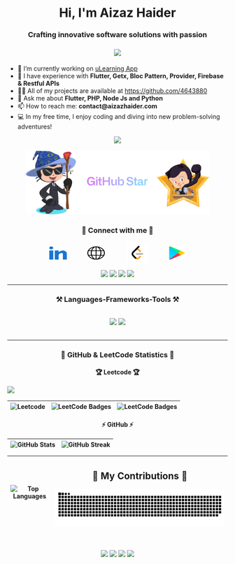 <!--
<h1 align="center">
    <img src="https://readme-typing-svg.herokuapp.com/?font=Righteous&size=35&center=true&vCenter=true&width=500&height=70&duration=4000&pause=500&color=20232A&lines=Hi+There!+👋;+I'm+Aizaz+Haider!;" />
</h1>
-->

<h1 align="center">Hi, I'm Aizaz Haider</h1>
<h3 align="center">Crafting innovative software solutions with passion</h3>

<h3 align="center">
    <img src="https://readme-typing-svg.herokuapp.com/?font=Righteous&size=35&center=true&vCenter=true&width=1100&height=70&duration=4000&pause=500&color=57BDDA&lines=A+passionate+self-taught+Software+Engineer+from+Pakistan;" />
</h3>


<ul>
  <li>🔭 I’m currently working on <a href="https://github.com/4643880/ulearning-Flutter">uLearning App</a></li>
  <li>🌱 I have experience with <strong>Flutter, Getx, Bloc Pattern, Provider, Firebase & Restful APIs</strong></li>
  <li>👨‍💻 All of my projects are available at <a href="https://github.com/4643880">https://github.com/4643880</a></li>
  <li>💬 Ask me about <strong>Flutter, PHP, Node Js and Python</strong></li>
  <li>📫 How to reach me: <strong>contact@aizazhaider.com</strong></li>    
  <li>💻 In my free time, I enjoy coding and diving into new problem-solving adventures!</li>    
</ul>


<p align="center">  
    <img src="https://readme-typing-svg.demolab.com/?lines=Mobile%20Application%20Developer;2%2B%20years%20of%20coding%20experience;Always%20learning%20new%20technologies&font=Fira%20Code&center=true&width=440&height=45&color=f75c7e&vCenter=true&pause=500&size=22" />
</p>

<!-- GitHub Star link -->
<p align="center">
  <a href="#">
    <img src="https://github.com/4643880/FullStack-Flutter/blob/master/star-git.png" alt="GitHub Star 2023"/></a>
</p>

<h3 style="text-align: center;" align="center"> 📱 Connect with me 📱 </h3>
<p align="center">
    <a href="https://www.linkedin.com/in/aizaz-haider/" target="blank"><img align="center" src="https://github.com/4643880/FullStack-Flutter/blob/master/linked-in-alt.svg" alt="LinkedIn" height="30" width="40" /></a>
    &#8287;&#8287;&#8287;&#8287;&#8287;&#8287;&#8287;&#8287;&#8287;&#8287;
    <a href="https://aizazhaider.com/" target="blank"><img align="center" src="https://github.com/4643880/FullStack-Flutter/blob/master/internet-svgrepo-com.svg" alt="Web" height="30" width="40" /></a>
    &#8287;&#8287;&#8287;&#8287;&#8287;&#8287;&#8287;&#8287;&#8287;&#8287;
    <a href="https://leetcode.com/u/aizazisonline/" target="blank"><img align="center" src="https://github.com/4643880/FullStack-Flutter/blob/master/leetcode.png" alt="LeetCode" height="50" width="50" /></a>
    &#8287;&#8287;&#8287;&#8287;&#8287;&#8287;&#8287;&#8287;&#8287;&#8287;
    <a href="https://play.google.com/store/apps/developer?id=Aizaz+Haider" target="blank"><img align="center" src="https://github.com/4643880/FullStack-Flutter/blob/master/google_play-icon.svg" alt="Google Play Store" height="30" width="40" /></a>
</p>

<div align="center"> 
  <a href="mailto:aizazhaider720@gmail.com"><img src="https://img.shields.io/badge/Gmail-333333?style=for-the-badge&logo=gmail&logoColor=red" /></a>
<!--     &#8287;&#8287;&#8287;&#8287;&#8287;&#8287;&#8287;&#8287;&#8287;&#8287; -->
  <a href="https://aizazhaider.com/" target="_blank"><img src="https://img.shields.io/badge/Portfolio-FF5722?style=for-the-badge&logo=todoist&logoColor=white" target="_blank" /></a> 
<!--      &#8287;&#8287;&#8287;&#8287;&#8287;&#8287;&#8287;&#8287;&#8287;&#8287; -->
  <a href="https://wa.me/923124643880" target="_blank"><img src="https://img.shields.io/badge/WhatsApp-25D366?style=for-the-badge&logo=whatsapp&logoColor=white" target="_blank" /></a>   
<a href="https://www.linkedin.com/in/aizaz-haider/" target="_blank"><img src="https://img.shields.io/badge/LinkedIn-0077B5?style=for-the-badge&logo=linkedin&logoColor=white" target="_blank" /></a>
</div>


<!--
<div style="display: flex; align-items: center;">
  <a href="https://play.google.com/store/apps/developer?id=Aizaz+Haider" style="text-decoration: none; display: inline-flex; align-items: center;">
    <img src="https://www.vectorlogo.zone/logos/google_play/google_play-icon.svg" height="40" width="40" alt="Google Play Store" style="margin-right: 10px;">
    <span style="font-size: 16px; color: black; font-weight: bold;">Google Play Store</span>
  </a>
  <br>
  <span style="font-size: 14px; color: grey;">Developer Page (Aizaz Haider)</span>
</div>
-->

<!--
<h3 style="text-align: left;">Connect with me:</h3>
<p align="left">
  <a href="https://www.linkedin.com/in/aizaz-haider-7b44aa187/" style="display: inline-flex; align-items: center; text-decoration: none;">
    <img src="https://www.vectorlogo.zone/logos/linkedin/linkedin-icon.svg" height="30" width="30" alt="LinkedIn" style="margin-right: 10px;">
    <span style="font-size: 16px; color: black; font-weight: bold;">LinkedIn</span>
  </a>
  <br>
  <span style="font-size: 14px; color: grey;">Connect with me on LinkedIn</span>
</p>
-->

 <hr/>
 
<h3 align="center">⚒️ Languages-Frameworks-Tools ⚒️ </h3>
<br/>
<div align="center">
    <img src="https://skillicons.dev/icons?i=androidstudio,vscode,webstorm,c,cpp,cs,dart,flutter,firebase,ai,ps" />
    <img src="https://skillicons.dev/icons?i=js,nodejs,npm,express,mongodb,ts,mysql,git,github,postman,wordpress,figma" /><br>
</div>

<!--
<p align="left">
  <a href="#" target="_blank" rel="noreferrer">
    <img src="https://raw.githubusercontent.com/devicons/devicon/master/icons/cplusplus/cplusplus-original.svg" alt="cplusplus" width="40" height="40"/>
  </a>
  <a href="#" target="_blank" rel="noreferrer">
    <img src="https://raw.githubusercontent.com/devicons/devicon/master/icons/csharp/csharp-original.svg" alt="csharp" width="40" height="40"/>
  </a>
  <a href="#" target="_blank" rel="noreferrer">
    <img src="https://www.vectorlogo.zone/logos/dartlang/dartlang-icon.svg" alt="dart" width="40" height="40"/>
  </a>
  <a href="#" target="_blank" rel="noreferrer">
    <img src="https://cdn.worldvectorlogo.com/logos/django.svg" alt="django" width="40" height="40"/>
  </a>
  <a href="#" target="_blank" rel="noreferrer">
    <img src="https://www.vectorlogo.zone/logos/firebase/firebase-icon.svg" alt="firebase" width="40" height="40"/>
  </a>
  <a href="#" target="_blank" rel="noreferrer">
    <img src="https://www.vectorlogo.zone/logos/flutterio/flutterio-icon.svg" alt="flutter" width="40" height="40"/>
  </a>
  <a href="#" target="_blank" rel="noreferrer">
    <img src="https://www.vectorlogo.zone/logos/adobe_illustrator/adobe_illustrator-icon.svg" alt="illustrator" width="40" height="40"/>
  </a>
  <a href="#" target="_blank" rel="noreferrer">
    <img src="https://raw.githubusercontent.com/devicons/devicon/master/icons/mysql/mysql-original-wordmark.svg" alt="mysql" width="40" height="40"/>
  </a>
  <a href="#" target="_blank" rel="noreferrer">
    <img src="https://raw.githubusercontent.com/devicons/devicon/master/icons/photoshop/photoshop-line.svg" alt="photoshop" width="40" height="40"/>
  </a>
  <a href="#" target="_blank" rel="noreferrer">
    <img src="https://raw.githubusercontent.com/devicons/devicon/master/icons/php/php-original.svg" alt="php" width="40" height="40"/>
  </a>
  <a href="#" target="_blank" rel="noreferrer">
    <img src="https://raw.githubusercontent.com/devicons/devicon/master/icons/python/python-original.svg" alt="python" width="40" height="40"/>
  </a>
</p>
-->

<!--
<p align="left">
  <a href="https://play.google.com/store/apps/developer?id=Aizaz+Haider" style="display: inline-flex; align-items: center; text-decoration: none;">
    <img src="https://www.vectorlogo.zone/logos/google_play/google_play-icon.svg" height="40" width="40" alt="Google Play Store" style="margin-right: 10px;">
    <span style="font-size: 16px; color: black; font-weight: bold;">Google Play Store</span>
  </a>
  <br>
  <span style="font-size: 14px; color: grey;">Developer Page (Aizaz Haider)</span>
</p>
-->

</br>

 <hr/>
<!--
<div align="center">
    <h1>🐍 GitHub Statistics 🐍</h1>
    <h1>🌟 GitHub Statistics 🌟</h1>
</div>
-->



<div align="center">
    <h3>🐍 GitHub & LeetCode Statistics 🐍</h3>
<!--     <h1>🌟 GitHub & LeetCode Statistics 🌟</h1> -->
</div>

<div align="center">
  <h4> 🏆 Leetcode 🏆 </h4>
</div>

<!--
<p align="center" style="max-width:100%">
  <a href="https://leetcode.com/u/aizazisonline/" rel="nofollow">
    <img src="https://leetcard.jacoblin.cool/aizazisonline?border=3&radius=10" alt="Leetcode" style="max-width: 100%;">
  </a>
</p>
-->
<img src="https://readme-typing-svg.herokuapp.com/?font=Righteous&size=35&center=true&vCenter=true&width=1100&height=70&duration=4000&pause=500&color=1F2328&lines=Embrace+the+challenge+of+DSA;Every+problem+solved+is+a+step+towards+your+goals;Keep+coding,+keep+growing!;" />

<table>
      <thead>
            <tr>
                  <th>
                        <img src="https://leetcard.jacoblin.cool/aizazisonline?border=3&radius=10" alt="Leetcode" style="max-width: 100%;">
                  </th>                  
                  <th>
                        <img src="https://leetcode-badge-showcase.vercel.app/api?username=aizazisonline&animated=true&filter=comp" alt="LeetCode Badges"/>
                  </th>
                  <th>
                        <img src="https://leetcode-badge-showcase.vercel.app/api?username=aizazisonline&animated=true&filter=daily" alt="LeetCode Badges"/>
                  </th>
            </tr>
      </thead>
</table>

<div align="center">
    <h4> ⚡ GitHub ⚡ </h4>
<!--     <h3> 🏆 GitHub 🏆 </h3> -->
</div>

<table>
      <thead>
            <tr>
                  <th>
                        <img src="https://github-readme-stats.vercel.app/api?username=4643880&show_icons=true&show_icons=true&theme=react&rank_icon=github&border_radius=10" alt="GitHub Stats" style="max-width: 100%;">
                  </th>
                  <th>
                        <img src="https://github-readme-streak-stats.herokuapp.com/?user=4643880&theme=react&border_radius=10" alt="GitHub Streak" style="max-width: 100%;">
                  </th>
            </tr>
      </thead>
</table>

<table>
      <thead>
            <tr>
                  <th>
                        <img src="https://github-readme-stats.vercel.app/api/top-langs/?username=4643880&layout=compact&langs_count=10&theme=react&border_radius=10" alt="Top Languages" style="max-width: 100%;">
                  </th>
                  <th>
                        <h2>🐍 My Contributions 🐍</h2>
                        <img src="https://github.com/4643880/FullStack-Flutter/blob/master/github-user-contribution.svg" alt="GitHub User Contribution" style="max-width: 100%;">
                  </th>
            </tr>
      </thead>
</table>

</br>
</br>

<div align="center"> 
  <a href="mailto:aizazhaider720@gmail.com"><img src="https://img.shields.io/badge/Gmail-333333?style=for-the-badge&logo=gmail&logoColor=red" /></a>
<!--     &#8287;&#8287;&#8287;&#8287;&#8287;&#8287;&#8287;&#8287;&#8287;&#8287; -->
  <a href="https://aizazhaider.com/" target="_blank"><img src="https://img.shields.io/badge/Portfolio-FF5722?style=for-the-badge&logo=todoist&logoColor=white" target="_blank" /></a> 
<!--      &#8287;&#8287;&#8287;&#8287;&#8287;&#8287;&#8287;&#8287;&#8287;&#8287; -->
  <a href="https://wa.me/923124643880" target="_blank"><img src="https://img.shields.io/badge/WhatsApp-25D366?style=for-the-badge&logo=whatsapp&logoColor=white" target="_blank" /></a>     <a href="https://www.linkedin.com/in/aizaz-haider/" target="_blank"><img src="https://img.shields.io/badge/LinkedIn-0077B5?style=for-the-badge&logo=linkedin&logoColor=white" target="_blank" /></a>   
</div>


<!--
<p align="center">
  <img src="https://github-readme-stats.vercel.app/api?username=4643880&show_icons=true" alt="GitHub Stats" style="max-width: 100%;">
  <img src="https://github-readme-streak-stats.herokuapp.com/?user=4643880" alt="GitHub Streak" style="max-width: 100%;">
  <img src="https://github-readme-stats.vercel.app/api/top-langs/?username=4643880&layout=compact&langs_count=10" alt="Top Languages" style="max-width: 100%;">
</p>
-->



